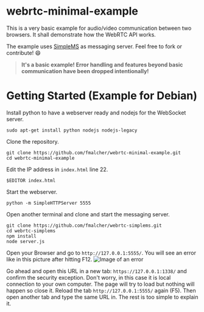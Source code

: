 # webrtc-minimal-example

This is a very basic example for audio/video communication between two browsers.
It shall demonstrate how the WebRTC API works.

The example uses [SimpleMS](https://github.com/fmalcher/webrtc-simplems) as messaging server.
Feel free to fork or contribute! :smile:

> **It's a basic example! Error handling and features beyond basic communication have been dropped intentionally!**







# Getting Started (Example for Debian)


Install python to have a webserver ready and nodejs for the WebSocket server.
```
sudo apt-get install python nodejs nodejs-legacy
```


Clone the repository.
```
git clone https://github.com/fmalcher/webrtc-minimal-example.git
cd webrtc-minimal-example
```


Edit the IP address in `index.html` line 22.
```
$EDITOR index.html
```


Start the webserver.
```
python -m SimpleHTTPServer 5555
```


Open another terminal and clone and start the messaging server.
```
git clone https://github.com/fmalcher/webrtc-simplems.git
cd webrtc-simplems
npm install
node server.js
```

Open your Browser and go to `http://127.0.0.1:5555/`. You will see an error like in this picture after hitting F12.
![Image of an error](https://github.com/fmalcher/webrtc-minimal-example/pic/error.png)

Go ahead and open this URL in a new tab: `https://127.0.0.1:1338/` and confirm the security exception. Don't worry, in this case it is local connection to your own computer.
The page will try to load but nothing will happen so close it. Reload the tab `http://127.0.0.1:5555/` again (F5). Then open another tab and type the same URL in. The rest is too simple to explain it.
